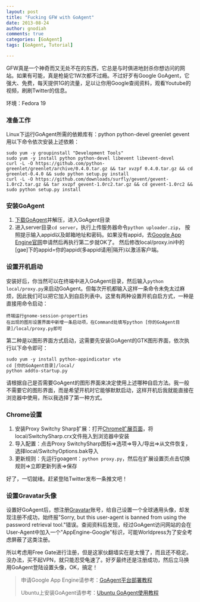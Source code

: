 ```yaml
---
layout: post
title: "Fucking GFW with GoAgent"
date: 2013-08-24
author: gnodiah
comments: true
categories: [GoAgent] 
tags: [GoAgent, Tutorial] 

---
```

GFW真是一个神奇而又无处不在的东西，它总是与时俱进地封杀你想访问的网站。如果有可能，真是枪毙它1W次都不过瘾。不过好歹有Google GoAgent，它强大、免费，每天提供1G的流量，足以让你用Google查阅资料，观看Youtube的视频，刷刷Twitter的信息。

环境：Fedora 19

### 准备工作
Linux下运行GoAgent所需的依赖库有：python python-devel greenlet gevent
用以下命令依次安装上述依赖：

~~~
sudo yum -y groupinstall "Development Tools"
sudo yum -y install python python-devel libevent libevent-devel
curl -L -O https://github.com/python-greenlet/greenlet/archive/0.4.0.tar.gz && tar xvzpf 0.4.0.tar.gz && cd greenlet-0.4.0 && sudo python setup.py install
curl -L -O https://github.com/downloads/surfly/gevent/gevent-1.0rc2.tar.gz && tar xvzpf gevent-1.0rc2.tar.gz && cd gevent-1.0rc2 && sudo python setup.py install
~~~

### 安装GoAgent
1. [下载GoAgent][1]并解压，进入GoAgent目录
2. 进入server目录`cd server`，执行上传服务器命令`python uploader.zip`，
   按照提示输入appid以及邮箱地址和密码。如果没有appid，去[Google App Engine官网][2]申请然后再执行第二步就OK了。
   然后修改local/proxy.ini中的[gae]下的appid=你的appid(多appid请用|隔开)以激活客户端。

### 设置开机启动
安装好后，你当然可以在终端中进入GoAgent目录，然后输入`python local/proxy.py`来启动GoAgent。但每次开机都输入这样一条命令未免太过麻烦，因此我们可以把它加入到自启列表中。这里有两种设置开机自启方式，一种是直接用命令启动：

~~~
终端运行gnome-session-properties
在出现的图形设置界面中新增一条启动项，在Command处填写python [你的GoAgent目录]/local/proxy.py即可
~~~

第二种是以图形界面方式启动，这需要先安装GoAgent的GTK图形界面，依次执行以下命令即可：

~~~
sudo yum -y install python-appindicator vte
cd [你的GoAgent目录]/local/
python addto-startup.py
~~~

请根据自己是否需要GoAgent的图形界面来决定使用上述哪种自启方法。我一般不需要它的图形界面，而是希望开机时它能够默默启动，这样开机后我就能直接在浏览器中使用，所以我选择了第一种方式。

### Chrome设置

1. 安装Proxy Switchy Sharp扩展：打开[Chrome扩展页面][3]，将local/SwitchySharp.crx文件拖入到浏览器中安装
2. 导入配置：点击Proxy SwitchySharp图标=>选项=>导入/导出=>从文件恢复，选择local/SwitchyOptions.bak导入
3. 更新规则：先运行goagent：`python proxy.py`，然后在扩展设置页点击切换规则=>立即更新列表=>保存

好了，一切就绪。赶紧登陆Twitter发布一条推文吧！

### 设置Gravatar头像
设置好GoAgent后，想注册[Gravatar][6]账号，给自己设置一个全球通用头像，却发现注册不成功，始终报"Sorry, but this user-agent is banned from using the password retrieval tool."错误。查阅资料后发现，经过GoAgent访问网站的会在User-Agent中加入一个"AppEngine-Google"标识，可能Worldpress为了安全考虑屏蔽了这类注册。

所以考虑用Free Gate进行注册，但是这家伙翻墙实在是太慢了，而且还不稳定。没办法，买不起VPN，就只能忍受龟速了。好歹最终还是注册成功，然后立马换用GoAgent登陆设置头像，OK，搞定！

> 申请Google App Engine请参考：[GoAgent平台部署教程][4]
>
> Ubuntu上安装GoAgent请参考：[Ubuntu GoAgent使用教程][5]





[1]: https://goagent.googlecode.com/files/goagent-goagent-v3.0.2-11-g52ed37f.zip
[2]: https://appengine.google.com/
[3]: chrome://extensions/
[4]: https://code.google.com/p/goagent/wiki/InstallGuide
[5]: https://code.google.com/p/goagent/wiki/GoAgent_Linux
[6]: http://en.gravatar.com/
